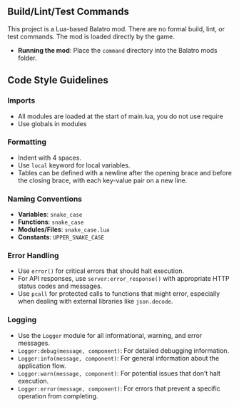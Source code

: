 ## Build/Lint/Test Commands

This project is a Lua-based Balatro mod. There are no formal build, lint, or test commands. The mod is loaded directly by the game.

- **Running the mod**: Place the `command` directory into the Balatro mods folder.

## Code Style Guidelines

### Imports

- All modules are loaded at the start of main.lua, you do not use require
- Use globals in modules

### Formatting

- Indent with 4 spaces.
- Use `local` keyword for local variables.
- Tables can be defined with a newline after the opening brace and before the closing brace, with each key-value pair on a new line.

### Naming Conventions

- **Variables**: `snake_case`
- **Functions**: `snake_case`
- **Modules/Files**: `snake_case.lua`
- **Constants**: `UPPER_SNAKE_CASE`

### Error Handling

- Use `error()` for critical errors that should halt execution.
- For API responses, use `server:error_response()` with appropriate HTTP status codes and messages.
- Use `pcall` for protected calls to functions that might error, especially when dealing with external libraries like `json.decode`.

### Logging

- Use the `Logger` module for all informational, warning, and error messages.
- `Logger:debug(message, component)`: For detailed debugging information.
- `Logger:info(message, component)`: For general information about the application flow.
- `Logger:warn(message, component)`: For potential issues that don't halt execution.
- `Logger:error(message, component)`: For errors that prevent a specific operation from completing.

